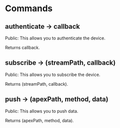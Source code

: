 # Commands

## authenticate → callback

Public: This allows you to authenticate the device.

Returns callback.

## subscribe → (streamPath, callback)

Public: This allows you to subscribe the device.

Returns (streamPath, callback).

## push → (apexPath, method, data)

Public: This allows you to push data.

Returns (apexPath, method, data).